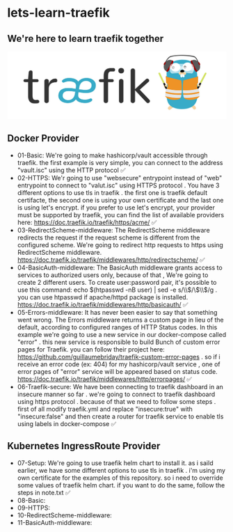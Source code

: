 # lets-learn-traefik

## We're here to learn traefik together
![Traefik Image](traefik-logo.jpg)


## Docker Provider
 - 01-Basic: We're going to make hashicorp/vault accessible through traefik. the first example is very simple, you can connect to the address "vault.isc" using the HTTP protocol :white_check_mark:
 - 02-HTTPS: We'r going to use "websecure" entrypoint instead of "web" entrypoint to connect to "valut.isc" using HTTPS protocol . You have 3 different options to use tls in traefik . the first one is traefik default certifacte, the second one is using your own certificate and the last one is using let's encrypt. if you prefer to use let's encrypt, your provider must be supported by traefik, you can find the list of available providers here: https://doc.traefik.io/traefik/https/acme/ ✅
 - 03-RedirectScheme-middleware: The RedirectScheme middleware redirects the request if the request scheme is different from the configured scheme. We're going to redirect http requests to https using RedirectScheme middleware. https://doc.traefik.io/traefik/middlewares/http/redirectscheme/ ✅
 - 04-BasicAuth-middleware: The BasicAuth middleware grants access to services to authorized users only, because of that , We're going to create 2 different users. To create user:password pair, it's possible to use this command: echo $(htpasswd -nB user) | sed -e s/\\$/\\$\\$/g . you can use htpasswd if apache/httpd package is installed. https://doc.traefik.io/traefik/middlewares/http/basicauth/ ✅
 - 05-Errors-middleware: It has never been easier to say that something went wrong. The Errors middleware returns a custom page in lieu of the default, according to configured ranges of HTTP Status codes. In this example we're going to use a new service in our docker-compose called "error" . this new service is responsible to build Bunch of custom error pages for Traefik. you can follow their project here: https://github.com/guillaumebriday/traefik-custom-error-pages . so if i receive an error code (ex: 404) for my hashicorp/vault service , one of error pages of "error" service will be appeared based on status code. https://doc.traefik.io/traefik/middlewares/http/errorpages/ ✅
 - 06-Traefik-secure: We have been connecting to traefik dashboard in an insecure manner so far . we're going to connect to traefik dashboard using https protocol . because of that we need to follow some steps . first of all modify traefik.yml and replace "insecure:true" with "insecure:false" and then create a router for traefik service to enable tls using labels in docker-compose ✅

## Kubernetes IngressRoute Provider
  - 07-Setup: We're going to use traefik helm chart to install it. as i saild earlier, we have some different options to use tls in traefik . i'm using my own certificate for the examples of this repository. so i need to override some values of traefik helm chart. if you want to do the same, follow the steps in note.txt ✅
  - 08-Basic:
  - 09-HTTPS:
  - 10-RedirectScheme-middleware:
  - 11-BasicAuth-middleware:
